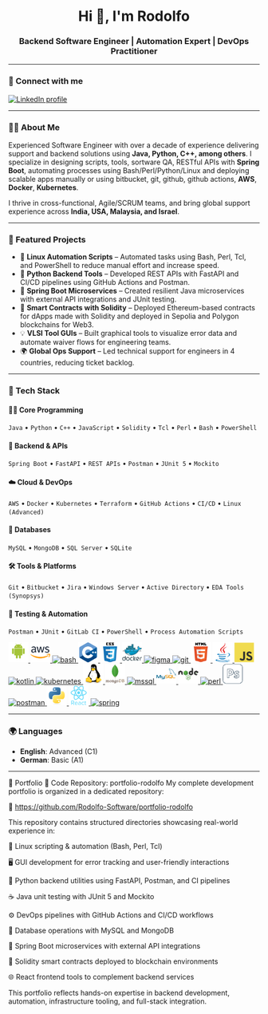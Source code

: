 <h1 align="center">Hi 👋, I'm Rodolfo </h1>
<h3 align="center">Backend Software Engineer | Automation Expert | DevOps Practitioner</h3>

---

### 🔗 Connect with me
<p align="left">
<a href="https://www.linkedin.com/in/rodolfo-vlsi-software" target="blank">
  <img align="center" src="https://raw.githubusercontent.com/rahuldkjain/github-profile-readme-generator/master/src/images/icons/Social/linked-in-alt.svg" alt="LinkedIn profile" height="30" width="40" />
</a>
</p>

---

### 🧑‍💼 About Me

Experienced Software Engineer with over a decade of experience delivering support and backend solutions using **Java, Python, C++, among others**. I specialize in designing scripts, tools, sortware QA, RESTful APIs with **Spring Boot**, automating processes using Bash/Perl/Python/Linux and deploying scalable apps manually or using bitbucket, git, github, github actions, **AWS**, **Docker**, **Kubernetes**.

I thrive in cross-functional, Agile/SCRUM teams, and bring global support experience across **India, USA, Malaysia, and Israel**. 

---

### 📌 Featured Projects

- 🔧 **Linux Automation Scripts** – Automated tasks using Bash, Perl, Tcl, and PowerShell to reduce manual effort and increase speed.
- 🐍 **Python Backend Tools** – Developed REST APIs with FastAPI and CI/CD pipelines using GitHub Actions and Postman.
- 🌱 **Spring Boot Microservices** – Created resilient Java microservices with external API integrations and JUnit testing.
- 🔐 **Smart Contracts with Solidity** – Deployed Ethereum-based contracts for dApps made with Solidity and deployed in Sepolia and Polygon blockchains for Web3.
- 💡 **VLSI Tool GUIs** – Built graphical tools to visualize error data and automate waiver flows for engineering teams.
- 🌍 **Global Ops Support** – Led technical support for engineers in 4 countries, reducing ticket backlog.

---

### 🧰 Tech Stack

#### 👨‍💻 Core Programming
`Java` • `Python` • `C++` • `JavaScript` • `Solidity` • `Tcl` • `Perl` • `Bash` • `PowerShell`

#### 🧱 Backend & APIs
`Spring Boot` • `FastAPI` • `REST APIs` • `Postman` • `JUnit 5` • `Mockito`

#### ☁️ Cloud & DevOps
`AWS` • `Docker` • `Kubernetes` • `Terraform` • `GitHub Actions` • `CI/CD` • `Linux (Advanced)`

#### 💾 Databases
`MySQL` • `MongoDB` • `SQL Server` • `SQLite`

#### 🛠️ Tools & Platforms
`Git` • `Bitbucket` • `Jira` • `Windows Server` • `Active Directory` • `EDA Tools (Synopsys)`

#### 🧪 Testing & Automation
`Postman` • `JUnit` • `GitLab CI` • `PowerShell` • `Process Automation Scripts`


<p align="left">
  
  <a href="https://developer.android.com" target="_blank" rel="noreferrer">
    <img src="https://raw.githubusercontent.com/devicons/devicon/master/icons/android/android-original-wordmark.svg" alt="android" width="40" height="40"/>
  </a>
  <a href="https://aws.amazon.com" target="_blank" rel="noreferrer">
    <img src="https://raw.githubusercontent.com/devicons/devicon/master/icons/amazonwebservices/amazonwebservices-original-wordmark.svg" alt="aws" width="40" height="40"/>
  </a>
  <a href="https://www.gnu.org/software/bash/" target="_blank" rel="noreferrer">
    <img src="https://www.vectorlogo.zone/logos/gnu_bash/gnu_bash-icon.svg" alt="bash" width="40" height="40"/>
  </a>
  <a href="https://www.w3schools.com/cpp/" target="_blank" rel="noreferrer">
    <img src="https://raw.githubusercontent.com/devicons/devicon/master/icons/cplusplus/cplusplus-original.svg" alt="cplusplus" width="40" height="40"/>
  </a>
  <a href="https://www.w3schools.com/css/" target="_blank" rel="noreferrer">
    <img src="https://raw.githubusercontent.com/devicons/devicon/master/icons/css3/css3-original-wordmark.svg" alt="css3" width="40" height="40"/>
  </a>
  <a href="https://www.docker.com/" target="_blank" rel="noreferrer">
    <img src="https://raw.githubusercontent.com/devicons/devicon/master/icons/docker/docker-original-wordmark.svg" alt="docker" width="40" height="40"/>
  </a>
  <a href="https://www.figma.com/" target="_blank" rel="noreferrer">
    <img src="https://www.vectorlogo.zone/logos/figma/figma-icon.svg" alt="figma" width="40" height="40"/>
  </a>
  <a href="https://git-scm.com/" target="_blank" rel="noreferrer">
    <img src="https://www.vectorlogo.zone/logos/git-scm/git-scm-icon.svg" alt="git" width="40" height="40"/>
  </a>
  <a href="https://www.w3.org/html/" target="_blank" rel="noreferrer">
    <img src="https://raw.githubusercontent.com/devicons/devicon/master/icons/html5/html5-original-wordmark.svg" alt="html5" width="40" height="40"/>
  </a>
  <a href="https://www.java.com" target="_blank" rel="noreferrer">
    <img src="https://raw.githubusercontent.com/devicons/devicon/master/icons/java/java-original.svg" alt="java" width="40" height="40"/>
  </a>
  <a href="https://developer.mozilla.org/en-US/docs/Web/JavaScript" target="_blank" rel="noreferrer">
    <img src="https://raw.githubusercontent.com/devicons/devicon/master/icons/javascript/javascript-original.svg" alt="javascript" width="40" height="40"/>
  </a>
  <a href="https://kotlinlang.org" target="_blank" rel="noreferrer">
    <img src="https://www.vectorlogo.zone/logos/kotlinlang/kotlinlang-icon.svg" alt="kotlin" width="40" height="40"/>
  </a>
  <a href="https://kubernetes.io" target="_blank" rel="noreferrer">
    <img src="https://www.vectorlogo.zone/logos/kubernetes/kubernetes-icon.svg" alt="kubernetes" width="40" height="40"/>
  </a>
  <a href="https://www.linux.org/" target="_blank" rel="noreferrer">
    <img src="https://raw.githubusercontent.com/devicons/devicon/master/icons/linux/linux-original.svg" alt="linux" width="40" height="40"/>
  </a>
  <a href="https://www.mongodb.com/" target="_blank" rel="noreferrer">
    <img src="https://raw.githubusercontent.com/devicons/devicon/master/icons/mongodb/mongodb-original-wordmark.svg" alt="mongodb" width="40" height="40"/>
  </a>
  <a href="https://www.microsoft.com/en-us/sql-server" target="_blank" rel="noreferrer">
    <img src="https://www.svgrepo.com/show/303229/microsoft-sql-server-logo.svg" alt="mssql" width="40" height="40"/>
  </a>
  <a href="https://www.mysql.com/" target="_blank" rel="noreferrer">
    <img src="https://raw.githubusercontent.com/devicons/devicon/master/icons/mysql/mysql-original-wordmark.svg" alt="mysql" width="40" height="40"/>
  </a>
  <a href="https://nodejs.org" target="_blank" rel="noreferrer">
    <img src="https://raw.githubusercontent.com/devicons/devicon/master/icons/nodejs/nodejs-original-wordmark.svg" alt="nodejs" width="40" height="40"/>
  </a>
  <a href="https://www.perl.org/" target="_blank" rel="noreferrer">
    <img src="https://api.iconify.design/logos-perl.svg" alt="perl" width="40" height="40"/>
  </a>
  <a href="https://www.photoshop.com/en" target="_blank" rel="noreferrer">
    <img src="https://raw.githubusercontent.com/devicons/devicon/master/icons/photoshop/photoshop-line.svg" alt="photoshop" width="40" height="40"/>
  </a>
  <a href="https://postman.com" target="_blank" rel="noreferrer">
    <img src="https://www.vectorlogo.zone/logos/getpostman/getpostman-icon.svg" alt="postman" width="40" height="40"/>
  </a>
  <a href="https://www.python.org" target="_blank" rel="noreferrer">
    <img src="https://raw.githubusercontent.com/devicons/devicon/master/icons/python/python-original.svg" alt="python" width="40" height="40"/>
  </a>
  <a href="https://reactjs.org/" target="_blank" rel="noreferrer">
    <img src="https://raw.githubusercontent.com/devicons/devicon/master/icons/react/react-original-wordmark.svg" alt="react" width="40" height="40"/>
  </a>
  <a href="https://spring.io/" target="_blank" rel="noreferrer">
    <img src="https://www.vectorlogo.zone/logos/springio/springio-icon.svg" alt="spring" width="40" height="40"/>
  </a>
</p>

---

### 🌍 Languages

- **English**: Advanced (C1)  
- **German**: Basic (A1)

---

📂 Portfolio
🧠 Code Repository: portfolio-rodolfo
My complete development portfolio is organized in a dedicated repository:

📁 https://github.com/Rodolfo-Software/portfolio-rodolfo



This repository contains structured directories showcasing real-world experience in:

🔧 Linux scripting & automation (Bash, Perl, Tcl)

🖥️ GUI development for error tracking and user-friendly interactions

🐍 Python backend utilities using FastAPI, Postman, and CI pipelines

☕ Java unit testing with JUnit 5 and Mockito

⚙️ DevOps pipelines with GitHub Actions and CI/CD workflows

🧬 Database operations with MySQL and MongoDB

🌱 Spring Boot microservices with external API integrations

🔐 Solidity smart contracts deployed to blockchain environments

🌐 React frontend tools to complement backend services

This portfolio reflects hands-on expertise in backend development, automation, infrastructure tooling, and full-stack integration.










